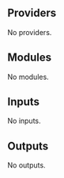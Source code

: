 <!-- BEGIN_TF_DOCS -->
## Providers

No providers.

## Modules

No modules.

## Inputs

No inputs.

## Outputs

No outputs.
<!-- END_TF_DOCS -->
